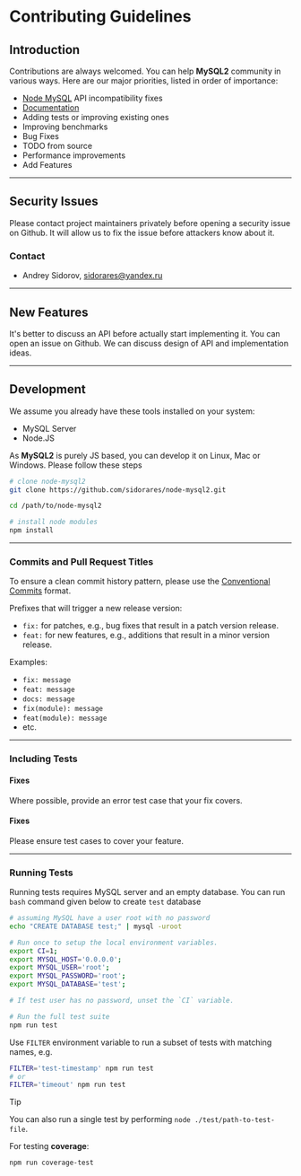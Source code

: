 [node-mysql]: https://github.com/mysqljs/mysql
[docs-contributing]: https://sidorares.github.io/node-mysql2/docs/contributing/website

# Contributing Guidelines

## Introduction

Contributions are always welcomed. You can help **MySQL2** community in various ways. Here are our major priorities, listed in order of importance:

- [Node MySQL][node-mysql] API incompatibility fixes
- [Documentation][docs-contributing]
- Adding tests or improving existing ones
- Improving benchmarks
- Bug Fixes
- TODO from source
- Performance improvements
- Add Features

---

## Security Issues

Please contact project maintainers privately before opening a security issue on Github. It will allow us to fix the issue before attackers know about it.

### Contact

- Andrey Sidorov, sidorares@yandex.ru

---

## New Features

It's better to discuss an API before actually start implementing it. You can open an issue on Github. We can discuss design of API and implementation ideas.

---

## Development

We assume you already have these tools installed on your system:

- MySQL Server
- Node.JS

As **MySQL2** is purely JS based, you can develop it on Linux, Mac or Windows. Please follow these steps

```bash
# clone node-mysql2
git clone https://github.com/sidorares/node-mysql2.git

cd /path/to/node-mysql2

# install node modules
npm install
```

---

### Commits and Pull Request Titles

To ensure a clean commit history pattern, please use the [Conventional Commits](https://www.conventionalcommits.org/en/v1.0.0/#summary) format.

Prefixes that will trigger a new release version:

- `fix:` for patches, e.g., bug fixes that result in a patch version release.
- `feat:` for new features, e.g., additions that result in a minor version release.

Examples:

- `fix: message`
- `feat: message`
- `docs: message`
- `fix(module): message`
- `feat(module): message`
- etc.

---

### Including Tests

#### Fixes

Where possible, provide an error test case that your fix covers.

#### Fixes

Please ensure test cases to cover your feature.

---

### Running Tests

Running tests requires MySQL server and an empty database. You can run `bash` command given below to create `test` database

```bash
# assuming MySQL have a user root with no password
echo "CREATE DATABASE test;" | mysql -uroot
```

```sh
# Run once to setup the local environment variables.
export CI=1;
export MYSQL_HOST='0.0.0.0';
export MYSQL_USER='root';
export MYSQL_PASSWORD='root';
export MYSQL_DATABASE='test';

# If test user has no password, unset the `CI` variable.

# Run the full test suite
npm run test
```

Use `FILTER` environment variable to run a subset of tests with matching names, e.g.

```sh
FILTER='test-timestamp' npm run test
# or
FILTER='timeout' npm run test
```

> [!Tip]
> You can also run a single test by performing `node ./test/path-to-test-file`.

For testing **coverage**:

```bash
npm run coverage-test
```
